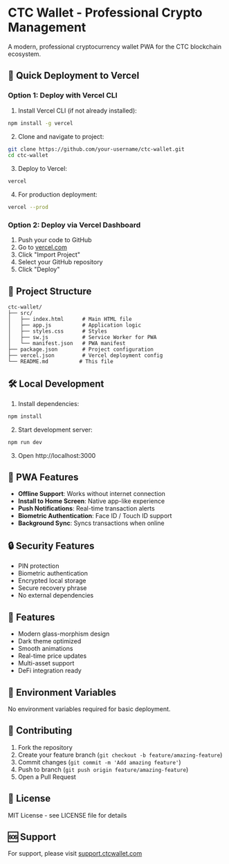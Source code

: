 # CTC Wallet - Professional Crypto Management

A modern, professional cryptocurrency wallet PWA for the CTC blockchain ecosystem.

## 🚀 Quick Deployment to Vercel

### Option 1: Deploy with Vercel CLI

1. Install Vercel CLI (if not already installed):
```bash
npm install -g vercel
```

2. Clone and navigate to project:
```bash
git clone https://github.com/your-username/ctc-wallet.git
cd ctc-wallet
```

3. Deploy to Vercel:
```bash
vercel
```

4. For production deployment:
```bash
vercel --prod
```

### Option 2: Deploy via Vercel Dashboard

1. Push your code to GitHub
2. Go to [vercel.com](https://vercel.com)
3. Click "Import Project"
4. Select your GitHub repository
5. Click "Deploy"

## 📁 Project Structure

```
ctc-wallet/
├── src/
│   ├── index.html      # Main HTML file
│   ├── app.js          # Application logic
│   ├── styles.css      # Styles
│   ├── sw.js           # Service Worker for PWA
│   └── manifest.json   # PWA manifest
├── package.json        # Project configuration
├── vercel.json         # Vercel deployment config
└── README.md          # This file
```

## 🛠️ Local Development

1. Install dependencies:
```bash
npm install
```

2. Start development server:
```bash
npm run dev
```

3. Open http://localhost:3000

## 📱 PWA Features

- **Offline Support**: Works without internet connection
- **Install to Home Screen**: Native app-like experience
- **Push Notifications**: Real-time transaction alerts
- **Biometric Authentication**: Face ID / Touch ID support
- **Background Sync**: Syncs transactions when online

## 🔒 Security Features

- PIN protection
- Biometric authentication
- Encrypted local storage
- Secure recovery phrase
- No external dependencies

## 🎨 Features

- Modern glass-morphism design
- Dark theme optimized
- Smooth animations
- Real-time price updates
- Multi-asset support
- DeFi integration ready

## 📝 Environment Variables

No environment variables required for basic deployment.

## 🤝 Contributing

1. Fork the repository
2. Create your feature branch (`git checkout -b feature/amazing-feature`)
3. Commit changes (`git commit -m 'Add amazing feature'`)
4. Push to branch (`git push origin feature/amazing-feature`)
5. Open a Pull Request

## 📄 License

MIT License - see LICENSE file for details

## 🆘 Support

For support, please visit [support.ctcwallet.com](https://support.ctcwallet.com)
